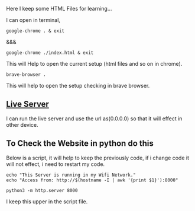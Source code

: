 Here I keep some HTML Files for learning...

I can open in terminal, 

```
google-chrome . & exit
```
&&& 
```
google-chrome ./index.html & exit
```
This will Help to open the current setup (html files and so on in chrome).

```
brave-browser .
```
This will help to open the setup checking in brave browser.

## [Live Server](https://marketplace.visualstudio.com/items?itemName=ritwickdey.LiveServer) 
I can run the live server and use the url as(0.0.0.0) so that it will effect in other device.

## To Check the Website in python do this
Below is a script, it will help to keep the previously code, if i change code it will not effect, i need to restart my code.
```
echo "This Server is running in my Wifi Network."
echo "Access from: http://$(hostname -I | awk '{print $1}'):8000"

python3 -m http.server 8000
```
I keep this upper in the script file.